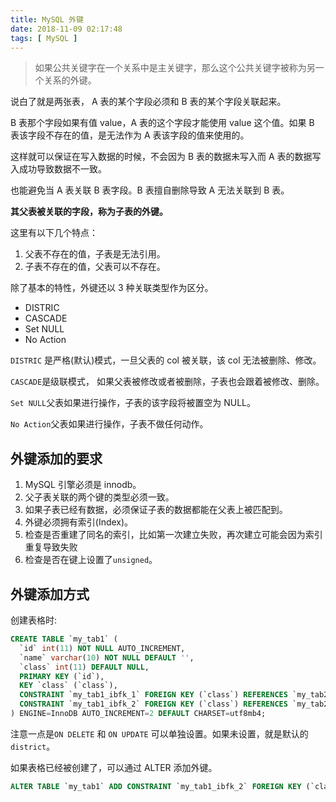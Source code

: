 ```yaml
---
title: MySQL 外键
date: 2018-11-09 02:17:48
tags: [ MySQL ]
---
```


>如果公共关键字在一个关系中是主关键字，那么这个公共关键字被称为另一个关系的外键。

说白了就是两张表， A 表的某个字段必须和 B 表的某个字段关联起来。

B 表那个字段如果有值 value，A 表的这个字段才能使用 value 这个值。如果 B 表该字段不存在的值，是无法作为 A 表该字段的值来使用的。

这样就可以保证在写入数据的时候，不会因为 B 表的数据未写入而 A 表的数据写入成功导致数据不一致。

也能避免当 A 表关联 B 表字段。B 表擅自删除导致 A 无法关联到 B 表。

**其父表被关联的字段，称为子表的外键。**

这里有以下几个特点：

1. 父表不存在的值，子表是无法引用。
2. 子表不存在的值，父表可以不存在。

除了基本的特性，外键还以 3 种关联类型作为区分。

- DISTRIC
- CASCADE
- Set NULL
- No Action

`DISTRIC` 是严格(默认)模式，一旦父表的 col 被关联，该  col 无法被删除、修改。

`CASCADE`是级联模式， 如果父表被修改或者被删除，子表也会跟着被修改、删除。

`Set NULL`父表如果进行操作，子表的该字段将被置空为 NULL。

`No Action`父表如果进行操作，子表不做任何动作。



## 外键添加的要求

1. MySQL 引擎必须是 innodb。
2. 父子表关联的两个键的类型必须一致。
3. 如果子表已经有数据，必须保证子表的数据都能在父表上被匹配到。
4. 外键必须拥有索引(Index)。
5. 检查是否重建了同名的索引，比如第一次建立失败，再次建立可能会因为索引重复导致失败
6. 检查是否在键上设置了`unsigned`。



## 外键添加方式

创建表格时:

```sql
CREATE TABLE `my_tab1` (
  `id` int(11) NOT NULL AUTO_INCREMENT,
  `name` varchar(10) NOT NULL DEFAULT '',
  `class` int(11) DEFAULT NULL,
  PRIMARY KEY (`id`),
  KEY `class` (`class`),
  CONSTRAINT `my_tab1_ibfk_1` FOREIGN KEY (`class`) REFERENCES `my_tab2` (`abc`) ON DELETE SET NULL,
  CONSTRAINT `my_tab1_ibfk_2` FOREIGN KEY (`class`) REFERENCES `my_tab2` (`abc`) ON DELETE CASCADE ON UPDATE CASCADE
) ENGINE=InnoDB AUTO_INCREMENT=2 DEFAULT CHARSET=utf8mb4;
```

注意一点是`ON DELETE` 和 `ON UPDATE` 可以单独设置。如果未设置，就是默认的`district`。

如果表格已经被创建了，可以通过 ALTER 添加外键。

```sql
ALTER TABLE `my_tab1` ADD CONSTRAINT `my_tab1_ibfk_2` FOREIGN KEY (`class`) REFERENCES `my_tab2` (`abc`) ON DELETE CASCADE ON UPDATE CASCADE
```



